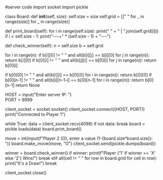 #server code
import socket
import pickle

class Board:
    def __init__(self, size):
        self.size = size
        self.grid = [[" " for _ in range(size)] for _ in range(size)]

def print_board(self):
        for i in range(self.size):
            print(" " + " | ".join(self.grid[i]))
            if i < self.size - 1:
                print("---+" * (self.size - 1) + "---")

def check_winner(self):
        n = self.size
        b = self.grid

for i in range(n):
        if b[i][0] != " " and all(b[i][j] == b[i][0] for j in range(n)):
            return b[i][0]
        if b[0][i] != " " and all(b[j][i] == b[0][i] for j in range(n)):
            return b[0][i]

if b[0][0] != " " and all(b[i][i] == b[0][0] for i in range(n)):
            return b[0][0]
if b[0][n-1] != " " and all(b[i][n-1-i] == b[0][n-1] for i in range(n)):
            return b[0][n-1]
return None



HOST = input("Enter server IP: ")  
PORT = 9999

client_socket = socket.socket()
client_socket.connect((HOST, PORT))
print("Connected to Player 1")

while True:
    data = client_socket.recv(4096)
    if not data:
        break
    board = pickle.loads(data)
    board.print_board()

 move = int(input(f"Player 2 (O), enter a value (1-{board.size*board.size}): "))
    board.make_move(move, "O")
    client_socket.send(pickle.dumps(board))

winner = board.check_winner()
    if winner:
        print(f"Player {'1' if winner == 'X' else '2'} Wins!")
        break
    elif all(cell != " " for row in board.grid for cell in row):
        print("It's a Draw!")
        break

client_socket.close()
